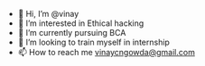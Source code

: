 - 👋 Hi, I’m @vinay
- 👀 I’m interested in Ethical hacking
- 🌱 I’m currently pursuing BCA
- 💞️ I’m looking to train myself in internship
- 📫 How to reach me vinaycngowda@gmail.com

<!---
vinaygowda72844572/vinaygowda72844572 is a ✨ special ✨ repository because its `README.md` (this file) appears on your GitHub profile.
You can click the Preview link to take a look at your changes.
--->
